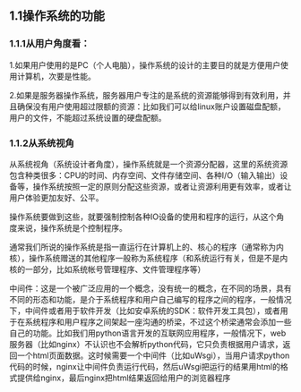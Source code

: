 ## 1.1操作系统的功能

### 1.1.1从用户角度看：

1.如果用户使用的是PC（个人电脑），操作系统的设计的主要目的就是方便用户使用计算机，次要是性能。

2.如果是服务器操作系统，服务器用户专注的是系统的资源能够得到有效利用，并且确保没有用户使用超过限额的资源：比如我们可以给linux账户设置磁盘配额，用户的文件，不能超过系统设置的硬盘配额。

### 1.1.2从系统视角

从系统视角（系统设计者角度），操作系统就是一个资源分配器，这里的系统资源包含种类很多：CPU的时间、内存空间、文件存储空间、各种I/O（输入输出）设备等，操作系统按照一定的原则分配这些资源，或者让资源利用更有效率，或者让用户体验更加友好、公平。

操作系统要做到这些，就要强制控制各种IO设备的使用和程序的运行，从这个角度来说，操作系统是个控制程序。

通常我们所说的操作系统是指一直运行在计算机上的、核心的程序（通常称为内核），操作系统赠送的其他程序一般称为系统程序（和系统运行有关，但是不是内核的一部分，比如系统帐号管理程序、文件管理程序等）

中间件：这是一个被广泛应用的一个概念，没有统一的概念，在不同的场景，具有不同的形态和功能，是介于系统程序和用户自己编写的程序之间的程序，一般情况下，中间件或者用于软件开发（比如安卓系统的SDK：软件开发工具包），或者用于在系统程序和用户程序之间架起一座沟通的桥梁，不过这个桥梁通常会添加一些自己的功能。比如我们用python语言开发的互联网应用程序，一般情况下，web服务器（比如nginx）不认识也不会解析python代码，它只负责根据用户请求，返回一个html页面数据。这时候需要一个中间件（比如uWsgi），当用户请求python代码的时候，nginx让中间件负责运行代码，然后uWsgi把运行的结果用html的格式提供给nginx，最后nginx把html结果返回给用户的浏览器程序

# 
